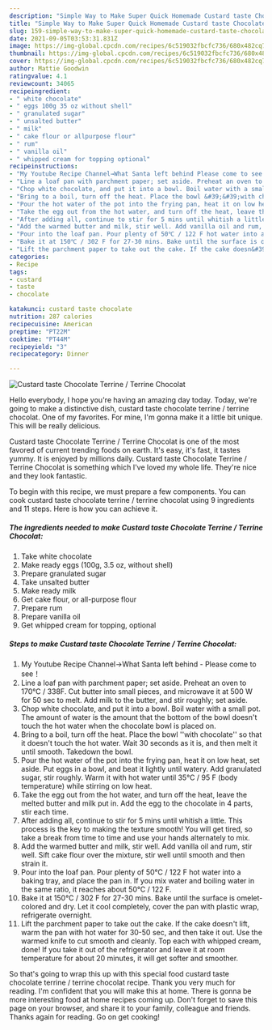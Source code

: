```yaml
---
description: "Simple Way to Make Super Quick Homemade Custard taste Chocolate Terrine / Terrine Chocolat"
title: "Simple Way to Make Super Quick Homemade Custard taste Chocolate Terrine / Terrine Chocolat"
slug: 159-simple-way-to-make-super-quick-homemade-custard-taste-chocolate-terrine-terrine-chocolat
date: 2021-09-05T03:53:31.831Z
image: https://img-global.cpcdn.com/recipes/6c519032fbcfc736/680x482cq70/custard-taste-chocolate-terrine-terrine-chocolat-recipe-main-photo.jpg
thumbnail: https://img-global.cpcdn.com/recipes/6c519032fbcfc736/680x482cq70/custard-taste-chocolate-terrine-terrine-chocolat-recipe-main-photo.jpg
cover: https://img-global.cpcdn.com/recipes/6c519032fbcfc736/680x482cq70/custard-taste-chocolate-terrine-terrine-chocolat-recipe-main-photo.jpg
author: Mattie Goodwin
ratingvalue: 4.1
reviewcount: 34065
recipeingredient:
- " white chocolate"
- " eggs 100g 35 oz without shell"
- " granulated sugar"
- " unsalted butter"
- " milk"
- " cake flour or allpurpose flour"
- " rum"
- " vanilla oil"
- " whipped cream for topping optional"
recipeinstructions:
- "My Youtube Recipe Channel→What Santa left behind Please come to see！"
- "Line a loaf pan with parchment paper; set aside. Preheat an oven to 170℃ / 338F. Cut butter into small pieces, and microwave it at 500 W for 50 sec to melt. Add milk to the butter, and stir roughly; set aside."
- "Chop white chocolate, and put it into a bowl. Boil water with a small pot. The amount of water is the amount that the bottom of the bowl doesn&#39;t touch the hot water when the chocolate bowl is placed on."
- "Bring to a boil, turn off the heat. Place the bowl &#39;&#39;with chocolate&#39;&#39; so that it doesn&#39;t touch the hot water. Wait 30 seconds as it is, and then melt it until smooth. Takedown the bowl."
- "Pour the hot water of the pot into the frying pan, heat it on low heat, set aside. Put eggs in a bowl, and beat it lightly until watery. Add granulated sugar, stir roughly. Warm it with hot water until 35℃ / 95 F (body temperature) while stirring on low heat."
- "Take the egg out from the hot water, and turn off the heat, leave the melted butter and milk put in. Add the egg to the chocolate in 4 parts, stir each time."
- "After adding all, continue to stir for 5 mins until whitish a little. This process is the key to making the texture smooth! You will get tired, so take a break from time to time and use your hands alternately to mix."
- "Add the warmed butter and milk, stir well. Add vanilla oil and rum, stir well. Sift cake flour over the mixture, stir well until smooth and then strain it."
- "Pour into the loaf pan. Pour plenty of 50℃ / 122 F hot water into a baking tray, and place the pan in. If you mix water and boiling water in the same ratio, it reaches about 50℃ / 122 F."
- "Bake it at 150℃ / 302 F for 27-30 mins. Bake until the surface is omelet-colored and dry. Let it cool completely, cover the pan with plastic wrap, refrigerate overnight."
- "Lift the parchment paper to take out the cake. If the cake doesn&#39;t lift, warm the pan with hot water for 30-50 sec, and then take it out. Use the warmed knife to cut smooth and cleanly. Top each with whipped cream, done! If you take it out of the refrigerator and leave it at room temperature for about 20 minutes, it will get softer and smoother."
categories:
- Recipe
tags:
- custard
- taste
- chocolate

katakunci: custard taste chocolate 
nutrition: 287 calories
recipecuisine: American
preptime: "PT22M"
cooktime: "PT44M"
recipeyield: "3"
recipecategory: Dinner

---
```



![Custard taste Chocolate Terrine / Terrine Chocolat](https://img-global.cpcdn.com/recipes/6c519032fbcfc736/680x482cq70/custard-taste-chocolate-terrine-terrine-chocolat-recipe-main-photo.jpg)

Hello everybody, I hope you're having an amazing day today. Today, we're going to make a distinctive dish, custard taste chocolate terrine / terrine chocolat. One of my favorites. For mine, I'm gonna make it a little bit unique. This will be really delicious.



Custard taste Chocolate Terrine / Terrine Chocolat is one of the most favored of current trending foods on earth. It's easy, it's fast, it tastes yummy. It is enjoyed by millions daily. Custard taste Chocolate Terrine / Terrine Chocolat is something which I've loved my whole life. They're nice and they look fantastic.


To begin with this recipe, we must prepare a few components. You can cook custard taste chocolate terrine / terrine chocolat using 9 ingredients and 11 steps. Here is how you can achieve it.

<!--inarticleads1-->

##### The ingredients needed to make Custard taste Chocolate Terrine / Terrine Chocolat:

1. Take  white chocolate
1. Make ready  eggs (100g, 3.5 oz, without shell)
1. Prepare  granulated sugar
1. Take  unsalted butter
1. Make ready  milk
1. Get  cake flour, or all-purpose flour
1. Prepare  rum
1. Prepare  vanilla oil
1. Get  whipped cream for topping, optional




<!--inarticleads2-->

##### Steps to make Custard taste Chocolate Terrine / Terrine Chocolat:

1. My Youtube Recipe Channel→What Santa left behind - Please come to see！
1. Line a loaf pan with parchment paper; set aside. Preheat an oven to 170℃ / 338F. Cut butter into small pieces, and microwave it at 500 W for 50 sec to melt. Add milk to the butter, and stir roughly; set aside.
1. Chop white chocolate, and put it into a bowl. Boil water with a small pot. The amount of water is the amount that the bottom of the bowl doesn&#39;t touch the hot water when the chocolate bowl is placed on.
1. Bring to a boil, turn off the heat. Place the bowl &#39;&#39;with chocolate&#39;&#39; so that it doesn&#39;t touch the hot water. Wait 30 seconds as it is, and then melt it until smooth. Takedown the bowl.
1. Pour the hot water of the pot into the frying pan, heat it on low heat, set aside. Put eggs in a bowl, and beat it lightly until watery. Add granulated sugar, stir roughly. Warm it with hot water until 35℃ / 95 F (body temperature) while stirring on low heat.
1. Take the egg out from the hot water, and turn off the heat, leave the melted butter and milk put in. Add the egg to the chocolate in 4 parts, stir each time.
1. After adding all, continue to stir for 5 mins until whitish a little. This process is the key to making the texture smooth! You will get tired, so take a break from time to time and use your hands alternately to mix.
1. Add the warmed butter and milk, stir well. Add vanilla oil and rum, stir well. Sift cake flour over the mixture, stir well until smooth and then strain it.
1. Pour into the loaf pan. Pour plenty of 50℃ / 122 F hot water into a baking tray, and place the pan in. If you mix water and boiling water in the same ratio, it reaches about 50℃ / 122 F.
1. Bake it at 150℃ / 302 F for 27-30 mins. Bake until the surface is omelet-colored and dry. Let it cool completely, cover the pan with plastic wrap, refrigerate overnight.
1. Lift the parchment paper to take out the cake. If the cake doesn&#39;t lift, warm the pan with hot water for 30-50 sec, and then take it out. Use the warmed knife to cut smooth and cleanly. Top each with whipped cream, done! If you take it out of the refrigerator and leave it at room temperature for about 20 minutes, it will get softer and smoother.




So that's going to wrap this up with this special food custard taste chocolate terrine / terrine chocolat recipe. Thank you very much for reading. I'm confident that you will make this at home. There is gonna be more interesting food at home recipes coming up. Don't forget to save this page on your browser, and share it to your family, colleague and friends. Thanks again for reading. Go on get cooking!
